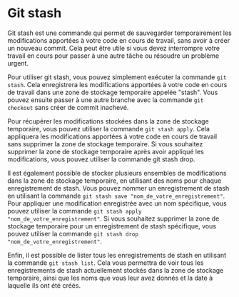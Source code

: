 # Git stash

Git stash est une commande qui permet de sauvegarder temporairement les modifications apportées à votre code en cours de travail, sans avoir à créer un nouveau commit. Cela peut être utile si vous devez interrompre votre travail en cours pour passer à une autre tâche ou résoudre un problème urgent.

Pour utiliser git stash, vous pouvez simplement exécuter la commande `git stash`. Cela enregistrera les modifications apportées à votre code en cours de travail dans une zone de stockage temporaire appelée "stash". Vous pouvez ensuite passer à une autre branche avec la commande `git checkout` sans créer de commit inachevé.

Pour récupérer les modifications stockées dans la zone de stockage temporaire, vous pouvez utiliser la commande `git stash apply`. Cela appliquera les modifications apportées à votre code en cours de travail sans supprimer la zone de stockage temporaire. Si vous souhaitez supprimer la zone de stockage temporaire après avoir appliqué les modifications, vous pouvez utiliser la commande git stash drop.

Il est également possible de stocker plusieurs ensembles de modifications dans la zone de stockage temporaire, en utilisant des noms pour chaque enregistrement de stash. Vous pouvez nommer un enregistrement de stash en utilisant la commande `git stash save "nom_de_votre_enregistrement"`. Pour appliquer une modification enregistrée avec un nom spécifique, vous pouvez utiliser la commande `git stash apply "nom_de_votre_enregistrement"`. Si vous souhaitez supprimer la zone de stockage temporaire pour un enregistrement de stash spécifique, vous pouvez utiliser la commande `git stash drop "nom_de_votre_enregistrement"`.

Enfin, il est possible de lister tous les enregistrements de stash en utilisant la commande `git stash list`. Cela vous permettra de voir tous les enregistrements de stash actuellement stockés dans la zone de stockage temporaire, ainsi que les noms que vous leur avez donnés et la date à laquelle ils ont été créés.
